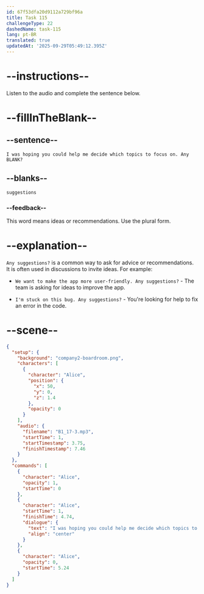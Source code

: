 ```yaml
---
id: 67f53dfa20d9112a729bf96a
title: Task 115
challengeType: 22
dashedName: task-115
lang: pt-BR
translated: true
updatedAt: '2025-09-29T05:49:12.395Z'
---
```


<!-- (audio) Alice: I was hoping you could help me decide which topics to focus on. Any suggestions? -->

# --instructions--

Listen to the audio and complete the sentence below.

# --fillInTheBlank--

## --sentence--

`I was hoping you could help me decide which topics to focus on. Any BLANK?`

## --blanks--

`suggestions`

### --feedback--

This word means ideas or recommendations. Use the plural form.

# --explanation--

`Any suggestions?` is a common way to ask for advice or recommendations. It is often used in discussions to invite ideas. For example:

- `We want to make the app more user-friendly. Any suggestions?` - The team is asking for ideas to improve the app.

- `I'm stuck on this bug. Any suggestions?` - You're looking for help to fix an error in the code.

# --scene--

```json
{
  "setup": {
    "background": "company2-boardroom.png",
    "characters": [
      {
        "character": "Alice",
        "position": {
          "x": 50,
          "y": 0,
          "z": 1.4
        },
        "opacity": 0
      }
    ],
    "audio": {
      "filename": "B1_17-3.mp3",
      "startTime": 1,
      "startTimestamp": 3.75,
      "finishTimestamp": 7.46
    }
  },
  "commands": [
    {
      "character": "Alice",
      "opacity": 1,
      "startTime": 0
    },
    {
      "character": "Alice",
      "startTime": 1,
      "finishTime": 4.74,
      "dialogue": {
        "text": "I was hoping you could help me decide which topics to focus on. Any suggestions?",
        "align": "center"
      }
    },
    {
      "character": "Alice",
      "opacity": 0,
      "startTime": 5.24
    }
  ]
}
```
